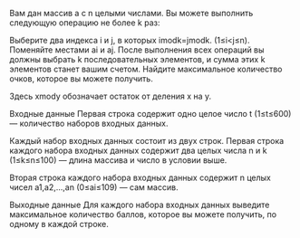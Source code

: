 ﻿Вам дан массив a с n целыми числами. Вы можете выполнить следующую операцию не более k раз:

Выберите два индекса i и j, в которых imodk=jmodk. (1≤i<j≤n).
Поменяйте местами ai и aj.
После выполнения всех операций вы должны выбрать k последовательных элементов, и сумма этих k элементов станет вашим счетом. Найдите максимальное количество очков, которое вы можете получить.

Здесь xmody обозначает остаток от деления x на y.

Входные данные
Первая строка содержит одно целое число t (1≤t≤600) — количество наборов входных данных.

Каждый набор входных данных состоит из двух строк. Первая строка каждого набора входных данных содержит два целых числа n и k (1≤k≤n≤100) — длина массива и число в условии выше.

Вторая строка каждого набора входных данных содержит n целых чисел a1,a2,…,an (0≤ai≤109)  — сам массив.

Выходные данные
Для каждого набора входных данных выведите максимальное количество баллов, которое вы можете получить, по одному в каждой строке.